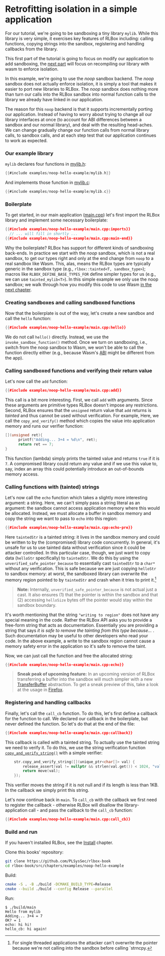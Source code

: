 # Retrofitting isolation in a simple application

For our tutorial, we're going to be sandboxing a tiny library ``mylib``. While
this library is very simple, it exercises key features of RLBox including:
calling functions, copying strings into the sandbox, registering and handling
callbacks from the library.

This first part of the tutorial is going to focus on modify our application to
add sandboxing, the [next part](./wasm-sandbox.md) will focus on recompiling our library with wasm to
enforce isolation.

In this example, we're going to use the _noop_ sandbox backend. The _noop_
sandbox does not actually enforce isolation, it is simply a tool that makes it
easier to port new libraries to RLBox. The _noop_ sandbox does nothing more than
turn our calls into the RLBox sandbox into normal function calls to the library
we already have linked in our application.

The reason for this `noop` backend is that it supports incrementally porting our
application. Instead of having to worry about trying to change all our library
interfaces at once (to account for ABI differences between a sandbox and our
normal library), and deal with the resulting head-aches. We can change gradually
change our function calls from normal library calls, to sandbox calls, and at
each step test that our application continues to work as expected.


### Our example library

``mylib`` declares four functions in [mylib.h](examples/noop-hello-example/mylib.h):

```c
{{#include examples/noop-hello-example/mylib.h}}
```

And implements those function in [mylib.c](./examples/noop-hello-example/mylib.c):

```c
{{#include examples/noop-hello-example/mylib.c}}
```


### Boilerplate

To get started, in our main application ([main.cpp](examples/noop-hello-example/main.cpp))
let's first import the RLBox library and implement some necessary boilerplate:

```cpp
{{#include examples/noop-hello-example/main.cpp:imports}}
  // ... will fill in shortly ...
{{#include examples/noop-hello-example/main.cpp:main-end}}
```

Why the boilerplate? RLBox has support for different kinds of sandboxing
back-ends. In practice we start with the _noop_ sandbox, which is not a real
sandbox, to get our types right and only at the end change from `noop` to a
real sandbox like Wasm. This, alas, means the RLBox types are
typically generic in the sandbox type (e.g., `rlbox::tainted<T,
sandbox_type>`); macros like `RLBOX_DEFINE_BASE_TYPES_FOR` define simpler types
for us (e.g., we can use `tainted_mylib<T>`). In this simple example we only
use the noop sandbox; we walk through how you modify this code to use Wasm [in
the next chapter](/chapters/wasm-sandbox.md).

### Creating sandboxes and calling sandboxed functions

Now that the boilerplate is out of the way, let's create a new sandbox and
call the `hello` function:

```cpp
{{#include examples/noop-hello-example/main.cpp:hello}}
```

We do not call `hello()` directly. Instead, we use the
`invoke_sandbox_function()` method. Once we turn on sandboxing, i.e., switch
from the noop sandbox to Wasm, we won't be able to call the function directly
either (e.g., because Wasm's
[ABI](https://en.wikipedia.org/wiki/Application_binary_interface) might be
different from the app).

### Calling sandboxed functions and verifying their return value

Let's now call the `add` function:

```cpp
{{#include examples/noop-hello-example/main.cpp:add}}
```

This call is a bit more interesting. First, we call `add` with arguments. Since
these arguments are primitive types RLBox doesn't impose any restrictions.
Second, RLBox ensures that the `unsigned` return value that `add` returns is
_tainted_ and thus cannot be used without verification. For example,
Here, we call the
`copy_and_verify()` method which copies the value into application memory and
runs our verifier function:

```cpp
[](unsigned ret){
      printf("Adding... 3+4 = %d\n", ret);
      return ret == 7;
}
```

This function (lambda) simply prints the tainted value and returns `true` if it
is `7`. A compromised library could return any value and if we use this value
to, say, index an array this could potentially introduce an out-of-bounds
memory access.

### Calling functions with (tainted) strings

Let's now call the `echo` function which takes a slightly more interesting
argument: a string. Here, we can't simply pass a string literal as an argument:
the sandbox cannot access application memory where this would be allocated.
Instead, we must allocate a buffer in sandbox memory and copy the string we
want to pass to `echo` into this region:

```cpp
{{#include examples/noop-hello-example/main.cpp:echo-pre}}
```

Here `taintedStr` is a tainted string: it lives in the sandbox memory and could
be written to by the (compromised) library code concurrently. In general, it's
unsafe for us to use tainted data without verification since it could be
attacker controlled. In this particular case, though, we just want to copy data
(`helloStr` specifically) to `taintedStr`. We do this by using the
`unverified_safe_pointer_because` to essentially cast `taintedStr` to a `char*`
without any verification. This is safe because we are just copying
`helloStr` to sandbox memory: at worst, the sandboxed library can overwrite the
memory region pointed to by `taintedStr` and crash when it tries to print
it.[^note-1]


> **Note:** Internally, `unverified_safe_pointer_because` is not actual just a
> cast. It also ensures (1) that the pointer is within the sandbox and that
> (2) accessing `helloSize` bytes off the pointer would stay within the sandbox
> boundary.

It's worth mentioning that the string `"writing to region"` does not have any
special meaning in the code. Rather the RLBox API asks you to provide a
free-form string that acts as documentation. Essentially you are providing a
string that says _it is safe to remove the tainting from this type because..._
. Such documentation may be useful to other developers who read your code. In
the above example, a write to the sandbox region cannot cause a memory safety
error in the application so it's safe to remove the taint.

Now, we can just call the function and free the allocated string:

```cpp
{{#include examples/noop-hello-example/main.cpp:echo}}
```

> **Sneak peak of upcoming feature:** In an upcoming version of RLBox
> transferring a buffer into the sandbox will much simpler with a new
> [TransferBuffer](https://searchfox.org/mozilla-central/source/xpcom/base/RLBoxUtils.h)
> abstraction. To get a sneak preview of this, take a look at the usage in
> [Firefox](https://searchfox.org/mozilla-central/source/gfx/ots/RLBoxWOFF2Host.cpp#175).

### Registering and handling callbacks

Finally, let's call the `call_cb` function. To do this, let's first define a
callback for the function to call. We declared our callback in the boilerplate, but never defined the function. So let's do that at the end of the file:

```cpp
{{#include examples/noop-hello-example/main.cpp:callback}}
```

This callback is called with a tainted string. To actually use the tainted
string we need to verify it. To do this, we use the string verification function
[`copy_and_verify_string()`](chapters/api/tainted.md) with a simple verifier:

```cpp
    str.copy_and_verify_string([](unique_ptr<char[]> val) {
        release_assert(val != nullptr && strlen(val.get()) < 1024, "val is null or greater than 1024\n");
        return move(val);
    });
```

This verifier moves the string if it is not null and if its length is less than 1KB.
In the callback we simply print this string.

Let's now continue back in `main`. To `call_cb` with the callback we first
need to register the callback - otherwise RLBox will disallow the
library-application call - and pass the callback to the `call_cb` function:

```cpp
{{#include examples/noop-hello-example/main.cpp:call_cb}}
```

### Build and run

If you haven't installed RLBox, see the [Install](/chapters/rlbox-install.md)
chapter.

Clone this books' repository:

```bash
git clone https://github.com/PLSysSec/rlbox-book
cd rlbox-book/src/chapters/examples/noop-hello-example
```

Build:

```bash
cmake -S . -B ./build -DCMAKE_BUILD_TYPE=Release
cmake --build ./build --config Release --parallel
```

Run:

```bash:
$ ./build/main
Hello from mylib
Adding... 3+4 = 7
OK? = 1
echo: hi hi!
hello_cb: hi again!
```


[^note-1]: For single threaded applications the attacker can't overwrite the pointer because we're not calling into the sandbox before calling `strncpy.
